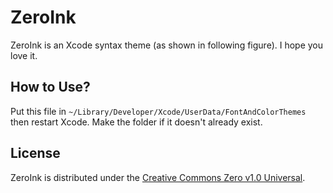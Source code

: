 # ZeroInk
ZeroInk is an Xcode syntax theme (as shown in following figure). I hope you love it.

## How to Use?
Put this file in `~/Library/Developer/Xcode/UserData/FontAndColorThemes` then restart Xcode. Make the folder if it doesn't already exist.

## License
ZeroInk is distributed under the [Creative Commons Zero v1.0 Universal](https://creativecommons.org/publicdomain/zero/1.0/).
